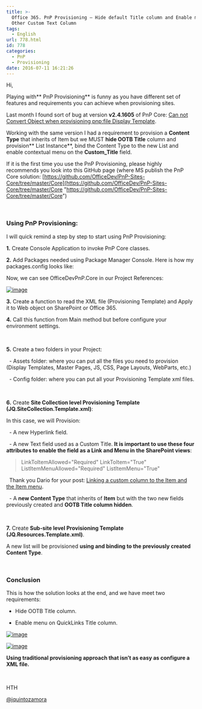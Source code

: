 ```yaml
---
title: >-
  Office 365. PnP Provisioning – Hide default Title column and Enable menu for
  Other Custom Text Column
tags:
  - English
url: 778.html
id: 778
categories:
  - PnP
  - Provisioning
date: 2016-07-11 16:21:26
---
```


Hi,

Playing with** PnP Provisioning** is funny as you have different set of features and requirements you can achieve when provisioning sites. 

Last month I found sort of bug at version **v2.4.1605** of PnP Core: [Can not Convert Object when provisioning pnp:file Display Template](https://blog.josequinto.com/2016/06/14/office-365-cannot-convert-object-problem-when-provisioning-pnpfile-display-template/ "https://blog.josequinto.com/2016/06/14/office-365-cannot-convert-object-problem-when-provisioning-pnpfile-display-template/").

Working with the same version I had a requirement to provision a **Content Type** that inherits of Item but we MUST **hide OOTB Title** column and provision** List Instance**, bind the Content Type to the new List and enable contextual menu on the **Custom_Title** field.

If it is the first time you use the PnP Provisioning, please highly recommends you look into this GitHub page (where MS publish the PnP Core solution: [https://github.com/OfficeDev/PnP-Sites-Core/tree/master/Core](https://github.com/OfficeDev/PnP-Sites-Core/tree/master/Core "https://github.com/OfficeDev/PnP-Sites-Core/tree/master/Core")

&nbsp;

### Using PnP Provisioning:

I will quick remind a step by step to start using PnP Provisioning:

**1.** Create Console Application to invoke PnP Core classes.

**2.** Add Packages needed using Package Manager Console. Here is how my packages.config looks like:
<script src="https://gist.github.com/jquintozamora/f515a5b04ed7b3f4c458fb5203db2051.js"></script> 

Now, we can see OfficeDevPnP.Core in our Project References:

[![image](https://blog.josequinto.com/wp-content/uploads/2016/07/image_thumb.png "image")](https://blog.josequinto.com/wp-content/uploads/2016/07/image.png)

**3.** Create a function to read the XML file (Provisioning Template) and Apply it to Web object on SharePoint or Office 365.

**4.** Call this function from Main method but before configure your environment settings.
<script src="https://gist.github.com/jquintozamora/470f7dbf18c5d7ffcba7708fa5adddaa.js"></script> 

&nbsp;

**5.** Create a two folders in your Project:

&nbsp; - Assets folder: where you can put all the files you need to provision (Display Templates, Master Pages, JS, CSS, Page Layouts, WebParts, etc.)

&nbsp; - Config folder: where you can put all your Provisioning Template xml files.

&nbsp;

**6.** Create **Site Collection level Provisioning Template (JQ.SiteCollection.Template.xml)**:
<script src="https://gist.github.com/jquintozamora/f396ccabb878f0f54d96536bc509572b.js"></script> 

In this case, we will Provision:

&nbsp; - A new Hyperlink field.

&nbsp; - A new Text field used as a Custom Title. **It is important to use these four attributes to enable the field as a Link and Menu in** **the SharePoint views**: 
 > LinkToItemAllowed="Required" 
> LinkToItem="True" 
> ListItemMenuAllowed="Required" 
> ListItemMenu="True" 

&nbsp; Thank you Dario for your post: [Linking a custom column to the Item and the Item menu](http://js231sharepoint.com/linking-a-custom-column-to-the-item-and-the-item-menu-on-sharepoint/ "http://js231sharepoint.com/linking-a-custom-column-to-the-item-and-the-item-menu-on-sharepoint/").

&nbsp; - A **new Content Type** that inherits of **Item** but with the two new fields previously created and **OOTB Title column hidden**. 

&nbsp;

**7.** Create **Sub-site level Provisioning Template (JQ.Resources.Template.xml)**.
<script src="https://gist.github.com/jquintozamora/547c298bbdc19b6b2735847dc3fed524.js"></script> 

A new list will be provisioned **using and binding to the previously created Content Type**.

&nbsp;

### Conclusion

This is how the solution looks at the end, and we have meet two requirements:

- Hide OOTB Title column. 

- Enable menu on QuickLinks Title column.

[![image](https://blog.josequinto.com/wp-content/uploads/2016/07/image_thumb-1.png "image")](https://blog.josequinto.com/wp-content/uploads/2016/07/image-1.png)

[![image](https://blog.josequinto.com/wp-content/uploads/2016/07/image_thumb-2.png "image")](https://blog.josequinto.com/wp-content/uploads/2016/07/image-2.png)

**Using traditional provisioning approach that isn’t as easy as configure a XML file.**

&nbsp;

HTH

[@jquintozamora](https://twitter.com/jquintozamora)